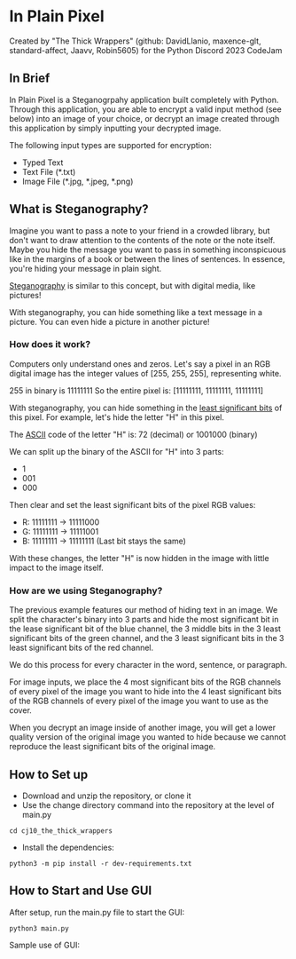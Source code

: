 # In Plain Pixel
Created by "The Thick Wrappers" (github: DavidLlanio, maxence-glt, standard-affect, Jaavv, Robin5605) for the Python Discord 2023 CodeJam

## In Brief
In Plain Pixel is a Steganogrpahy application built completely with Python. Through this application, you are able to encrypt a valid input method (see below) into an image of your choice, or decrypt an image created through this application by simply inputting your decrypted image.

The following input types are supported for encryption:
- Typed Text
- Text File (*.txt)
- Image File (*.jpg, *.jpeg, *.png)

## What is Steganography?
Imagine you want to pass a note to your friend in a crowded library, but don't want to draw attention to the contents of the note or the note itself. Maybe you hide the message you want to pass in something inconspicuous like in the margins of a book or between the lines of sentences. In essence, you're hiding your message in plain sight.

[Steganography](https://en.wikipedia.org/wiki/Steganography) is similar to this concept, but with digital media, like pictures!

With steganography, you can hide something like a text message in a picture. You can even hide a picture in another picture!

### How does it work?

Computers only understand ones and zeros. Let's say a pixel in an RGB digital image has the integer values of [255, 255, 255], representing white.

255 in binary is 11111111
So the entire pixel is: [11111111, 11111111, 11111111]

With steganography, you can hide something in the [least significant bits](https://www.analog.com/en/design-center/glossary/lsb.html#:~:text=Least%2Dsignificant%20bit.,is%20the%20furthest%2Dright%20bit.) of this pixel. For example, let's hide the letter "H" in this pixel.

The [ASCII](https://www.asciitable.com/) code of the letter "H" is: 72 (decimal) or 1001000 (binary)

We can split up the binary of the ASCII for "H" into 3 parts:
- 1
- 001
- 000

Then clear and set the least significant bits of the pixel RGB values:
- R: 11111111 -> 11111000
- G: 11111111 -> 11111001
- B: 11111111 -> 11111111 (Last bit stays the same)

With these changes, the letter "H" is now hidden in the image with little impact to the image itself.

### How are we using Steganography?
The previous example features our method of hiding text in an image. We split the character's binary into 3 parts and hide the most significant bit in the lease significant bit of the blue channel, the 3 middle bits in the 3 least significant bits of the green channel, and the 3 least significant bits in the 3 least significant bits of the red channel.

We do this process for every character in the word, sentence, or paragraph.

For image inputs, we place the 4 most significant bits of the RGB channels of every pixel of the image you want to hide into the 4 least significant bits of the RGB channels of every pixel of the image you want to use as the cover.

When you decrypt an image inside of another image, you will get a lower quality version of the original image you wanted to hide because we cannot reproduce the least significant bits of the original image.

## How to Set up
- Download and unzip the repository, or clone it
- Use the change directory command into the repository at the level of main.py
```
cd cj10_the_thick_wrappers
```
- Install the dependencies:
```
python3 -m pip install -r dev-requirements.txt
```
## How to Start and Use GUI
After setup, run the main.py file to start the GUI:
```
python3 main.py
```

Sample use of GUI:
